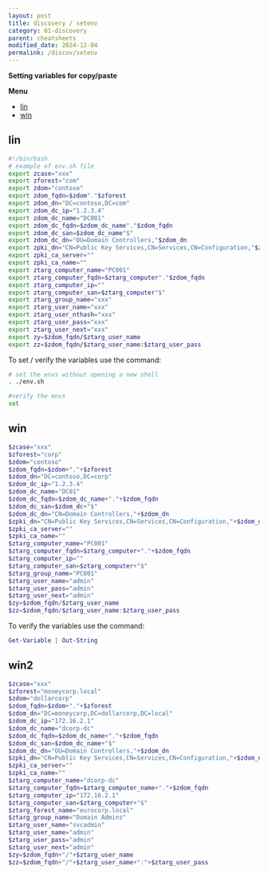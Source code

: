 ```yaml
---
layout: post
title: discovery / setenv
category: 01-discovery
parent: cheatsheets
modified_date: 2024-12-04
permalink: /discov/setenv
---
```


**Setting variables for copy/paste**

**Menu**
<!-- vscode-markdown-toc -->
* [lin](#lin)
* [win](#win)

<!-- vscode-markdown-toc-config
	numbering=false
	autoSave=true
	/vscode-markdown-toc-config -->
<!-- /vscode-markdown-toc -->

## <a name='lin'></a>lin
```sh
#!/bin/bash
# example of env.sh file
export zcase="xxx"
export zforest="com"
export zdom="contoso"
export zdom_fqdn=$zdom"."$zforest
export zdom_dn="DC=contoso,DC=com"
export zdom_dc_ip="1.2.3.4"
export zdom_dc_name="DC001"
export zdom_dc_fqdn=$zdom_dc_name"."$zdom_fqdn
export zdom_dc_san=$zdom_dc_name"$"
export zdom_dc_dn="OU=Domain Controllers,"$zdom_dn
export zpki_dn="CN=Public Key Services,CN=Services,CN=Configuration,"$zdom_dn
export zpki_ca_server=""
export zpki_ca_name=""
export ztarg_computer_name="PC001"
export ztarg_computer_fqdn=$ztarg_computer"."$zdom_fqdn
export ztarg_computer_ip=""
export ztarg_computer_san=$ztarg_computer"$"
export ztarg_group_name="xxx"
export ztarg_user_name="xxx"
export ztarg_user_nthash="xxx"
export ztarg_user_pass="xxx"
export ztarg_user_next="xxx"
export zy=$zdom_fqdn/$ztarg_user_name
export zz=$zdom_fqdn/$ztarg_user_name:$ztarg_user_pass
```

To set / verify the variables use the command:
```sh
# set the envs without opening a new shell
. ./env.sh

#verify the envs
set
```

## <a name='win'></a>win
```powershell
$zcase="xxx"
$zforest="corp"
$zdom="contoso"
$zdom_fqdn=$zdom+"."+$zforest
$zdom_dn="DC=contoso,DC=corp"
$zdom_dc_ip="1.2.3.4"
$zdom_dc_name="DC01"
$zdom_dc_fqdn=$zdom_dc_name+"."+$zdom_fqdn
$zdom_dc_san=$zdom_dc+"$"
$zdom_dc_dn="CN=Domain Controllers,"+$zdom_dn
$zpki_dn="CN=Public Key Services,CN=Services,CN=Configuration,"+$zdom_dn
$zpki_ca_server=""
$zpki_ca_name=""
$ztarg_computer_name="PC001"
$ztarg_computer_fqdn=$ztarg_computer+"."+$zdom_fqdn
$ztarg_computer_ip=""
$ztarg_computer_san=$ztarg_computer+"$"
$ztarg_group_name="PC001"
$ztarg_user_name="admin"
$ztarg_user_pass="admin"
$ztarg_user_next="admin"
$zy=$zdom_fqdn/$ztarg_user_name
$zz=$zdom_fqdn/$ztarg_user_name:$ztarg_user_pass
```
To verify the variables use the command:
```powershell
Get-Variable | Out-String
```

## <a name='win'></a>win2
```powershell
$zcase="xxx"
$zforest="moneycorp.local"
$zdom="dollarcorp"
$zdom_fqdn=$zdom+"."+$zforest
$zdom_dn="DC=moneycorp,DC=dollarcorp,DC=local"
$zdom_dc_ip="172.16.2.1"
$zdom_dc_name="dcorp-dc"
$zdom_dc_fqdn=$zdom_dc_name+"."+$zdom_fqdn
$zdom_dc_san=$zdom_dc_name+"$"
$zdom_dc_dn="OU=Domain Controllers,"+$zdom_dn
$zpki_dn="CN=Public Key Services,CN=Services,CN=Configuration,"+$zdom_dn
$zpki_ca_server=""
$zpki_ca_name=""
$ztarg_computer_name="dcorp-dc"
$ztarg_computer_fqdn=$ztarg_computer_name+"."+$zdom_fqdn
$ztarg_computer_ip="172.16.2.1"
$ztarg_computer_san=$ztarg_computer+"$"
$ztarg_forest_name="eurocorp.local"
$ztarg_group_name="Domain Admins"
$ztarg_user_name="svcadmin"
$ztarg_user_name="admin"
$ztarg_user_pass="admin"
$ztarg_user_next="admin"
$zy=$zdom_fqdn+"/"+$ztarg_user_name
$zz=$zdom_fqdn+"/"+$ztarg_user_name+":"+$ztarg_user_pass
```
